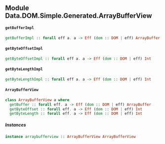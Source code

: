 ## Module Data.DOM.Simple.Generated.ArrayBufferView

#### `getBufferImpl`

``` purescript
getBufferImpl :: forall eff a. a -> Eff (dom :: DOM | eff) ArrayBuffer
```

#### `getByteOffsetImpl`

``` purescript
getByteOffsetImpl :: forall eff a. a -> Eff (dom :: DOM | eff) Int
```

#### `getByteLengthImpl`

``` purescript
getByteLengthImpl :: forall eff a. a -> Eff (dom :: DOM | eff) Int
```

#### `ArrayBufferView`

``` purescript
class ArrayBufferView a where
  getBuffer :: forall eff. a -> Eff (dom :: DOM | eff) ArrayBuffer
  getByteOffset :: forall eff. a -> Eff (dom :: DOM | eff) Int
  getByteLength :: forall eff. a -> Eff (dom :: DOM | eff) Int
```

##### Instances
``` purescript
instance arraybufferview :: ArrayBufferView ArrayBufferView
```


